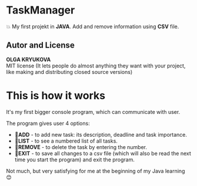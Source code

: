 # TaskManager
:boom: My first projekt in **JAVA**. Add and remove information using **CSV** file.
## Autor and License
**OLGA KRYUKOVA**   
MIT license (It lets people do almost anything they want with your project, like making and distributing closed source versions)

# This is how it works
It's my first bigger console program, which can communicate with user.

The program gives user 4 options:

* :star2:**ADD** - to add new task: its description, deadline and task importance. 
* :star2:**LIST** - to see a numbered list of all tasks. 
* :star2:**REMOVE** - to delete the task by entering the number. 
* :star2:**EXIT** - to save all changes to a csv file (which will also be read the next time you start the program) and exit the program. 

Not much, but very satisfying for me at the beginning of my Java learning :blush:
